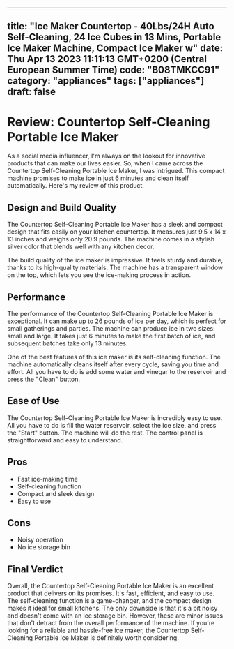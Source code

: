 
---
title: "Ice Maker Countertop - 40Lbs/24H Auto Self-Cleaning, 24 Ice Cubes in 13 Mins, Portable Ice Maker Machine, Compact Ice Maker w" 
date: Thu Apr 13 2023 11:11:13 GMT+0200 (Central European Summer Time)
code: "B08TMKCC91"
category: "appliances"
tags: ["appliances"] 
draft: false
---
    
# Review: Countertop Self-Cleaning Portable Ice Maker

As a social media influencer, I'm always on the lookout for innovative products that can make our lives easier. So, when I came across the Countertop Self-Cleaning Portable Ice Maker, I was intrigued. This compact machine promises to make ice in just 6 minutes and clean itself automatically. Here's my review of this product.

## Design and Build Quality

The Countertop Self-Cleaning Portable Ice Maker has a sleek and compact design that fits easily on your kitchen countertop. It measures just 9.5 x 14 x 13 inches and weighs only 20.9 pounds. The machine comes in a stylish silver color that blends well with any kitchen decor.

The build quality of the ice maker is impressive. It feels sturdy and durable, thanks to its high-quality materials. The machine has a transparent window on the top, which lets you see the ice-making process in action.

## Performance

The performance of the Countertop Self-Cleaning Portable Ice Maker is exceptional. It can make up to 26 pounds of ice per day, which is perfect for small gatherings and parties. The machine can produce ice in two sizes: small and large. It takes just 6 minutes to make the first batch of ice, and subsequent batches take only 13 minutes.

One of the best features of this ice maker is its self-cleaning function. The machine automatically cleans itself after every cycle, saving you time and effort. All you have to do is add some water and vinegar to the reservoir and press the "Clean" button.

## Ease of Use

The Countertop Self-Cleaning Portable Ice Maker is incredibly easy to use. All you have to do is fill the water reservoir, select the ice size, and press the "Start" button. The machine will do the rest. The control panel is straightforward and easy to understand.

## Pros

- Fast ice-making time
- Self-cleaning function
- Compact and sleek design
- Easy to use

## Cons

- Noisy operation
- No ice storage bin

## Final Verdict

Overall, the Countertop Self-Cleaning Portable Ice Maker is an excellent product that delivers on its promises. It's fast, efficient, and easy to use. The self-cleaning function is a game-changer, and the compact design makes it ideal for small kitchens. The only downside is that it's a bit noisy and doesn't come with an ice storage bin. However, these are minor issues that don't detract from the overall performance of the machine. If you're looking for a reliable and hassle-free ice maker, the Countertop Self-Cleaning Portable Ice Maker is definitely worth considering.